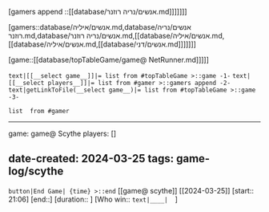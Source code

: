 

[gamers append ::[[database/אנשים/נריה רוזנר.md]]]]]]]


[gamers::database/אנשים/איליה.md,database/אנשים/נריה רוזנר.md,database/אנשים/נריה רוזנר.md,[[database/אנשים/איליה.md,[[database/אנשים/איליה.md,[[database/אנשים/דני.md]]]]]]]


[game::[[database/topTableGame/game@ NetRunner.md]]]]]

`text|[[__select game__]]|= list from #topTableGame >::game -1-` `text|[[__select players__]]|= list from #gamer >::gamers append -2-`
`text|getLinkToFile(__select game__)|= list from #topTableGame >::game -3-` 

```dataview
list  from #gamer  
```
---
game: game@ Scythe
players: []

date-created: 2024-03-25
tags: game-log/scythe
---
`button|End Game| {time} >::end` 
[[game@  scythe]] [[2024-03-25]] [start:: 21:06] 
[end::] [duration::  ] [Who win:: `text|____|  `] 
